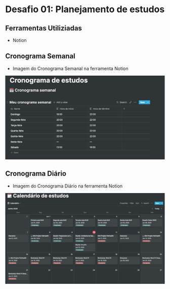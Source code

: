 # Desafio 01: Planejamento de estudos

Ferramentas Utiliziadas
----------------------

- Notion

Cronograma Semanal
------------------

- Imagem do Cronograma Semanal na ferramenta Notion

![Alt](https://raw.githubusercontent.com/nribeiro-octoit/bootcamp-desafio01/master/assets/cronograma-semanal.png "Cronograma Semanal")

Cronograma Diário
-----------------

- Imagem do Cronograma Diário na ferramenta Notion

![Alt](https://raw.githubusercontent.com/nribeiro-octoit/bootcamp-desafio01/master/assets/cronograma-diario.png "Cronograma Diário")
